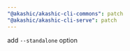 ```yaml
---
"@akashic/akashic-cli-commons": patch
"@akashic/akashic-cli-serve": patch
---
```


add `--standalone` option
